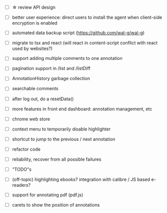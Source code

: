 * [ ] ☆ review API design
* [ ] better user experience: direct users to install the agent when client-side encryption is enabled
* [ ] automated data backup script (https://github.com/wal-g/wal-g)
* [ ] migrate to tsx and react (will react in content-script conflict with react used by websites?)
* [ ] support adding multiple comments to one annotation
* [ ] pagination support in /list and /listDiff
* [ ] AnnotationHistory garbage collection 
* [ ] searchable comments
* [ ] after log out, do a resetData()

* [ ] more features in front end dashboard: annotation management, etc
* [ ] chrome web store
* [ ] context menu to temporarily disable highlighter
* [ ] shortcut to jump to the previous / next annotation
* [ ] refactor code
* [ ] reliability, recover from all possible failures
* [ ] "TODO"s
* [ ] (off-topic) highlighting ebooks? integration with calibre / JS based e-readers?  

* [ ] support for annotating pdf (pdf.js)
* [ ] carets to show the position of annotations
